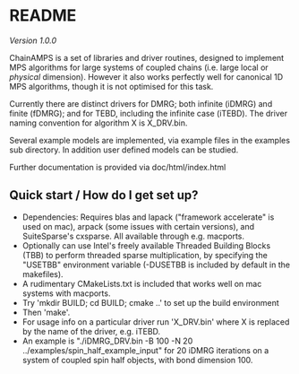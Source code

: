 README
=======

*Version 1.0.0*

ChainAMPS is a set of libraries and driver routines, designed to implement MPS algorithms for large systems of coupled chains (i.e. large local or *physical* dimension).
However it also works perfectly well for canonical 1D MPS algorithms, though it is not optimised for this task.

Currently there are distinct drivers for DMRG; both infinite (iDMRG) and finite (fDMRG); and for TEBD, including the infinite case (iTEBD).
The driver naming convention for algorithm X is X_DRV.bin.

Several example models are implemented, via example files in the examples sub directory. In addition user defined models can be studied.

Further documentation is provided via doc/html/index.html

Quick start / How do I get set up?
-------------

* Dependencies: Requires blas and lapack ("framework accelerate" is used on mac), arpack (some issues with certain versions), and SuiteSparse's cxsparse. All available through e.g. macports.
* Optionally can use Intel's freely available Threaded Building Blocks (TBB) to perform threaded sparse multiplication, by specifying the "USETBB" environment variable (-DUSETBB is included by default in the makefiles).
* A rudimentary CMakeLists.txt is included that works well on mac systems with macports.
* Try 'mkdir BUILD; cd BUILD; cmake ..' to set up the build environment
* Then 'make'.
* For usage info on a particular driver run 'X_DRV.bin' where X is replaced by the name of the driver, e.g. iTEBD.
* An example is "./iDMRG_DRV.bin -B 100 -N 20 ../examples/spin_half_example_input" for 20 iDMRG iterations on a system of coupled spin half objects, with bond dimension 100.

